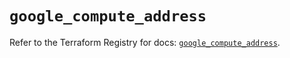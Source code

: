 # `google_compute_address`

Refer to the Terraform Registry for docs: [`google_compute_address`](https://registry.terraform.io/providers/hashicorp/google-beta/5.42.0/docs/resources/google_compute_address).
